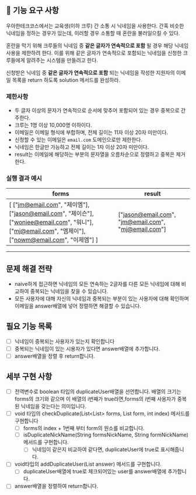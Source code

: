 ## 🚀 기능 요구 사항

우아한테크코스에서는 교육생(이하 크루) 간 소통 시 닉네임을 사용한다. 간혹 비슷한 닉네임을 정하는 경우가 있는데, 이러할 경우 소통할 때 혼란을 불러일으킬 수 있다.

혼란을 막기 위해 크루들의 닉네임 중 **같은 글자가 연속적으로 포함** 될 경우 해당 닉네임 사용을 제한하려 한다. 이를 위해 같은 글자가 연속적으로 포함되는 닉네임을 신청한 크루들에게 알려주는 시스템을 만들려고
한다.

신청받은 닉네임 중 **같은 글자가 연속적으로 포함** 되는 닉네임을 작성한 지원자의 이메일 목록을 return 하도록 solution 메서드를 완성하라.

### 제한사항

- 두 글자 이상의 문자가 연속적으로 순서에 맞추어 포함되어 있는 경우 중복으로 간주한다.
- 크루는 1명 이상 10,000명 이하이다.
- 이메일은 이메일 형식에 부합하며, 전체 길이는 11자 이상 20자 미만이다.
- 신청할 수 있는 이메일은 `email.com` 도메인으로만 제한한다.
- 닉네임은 한글만 가능하고 전체 길이는 1자 이상 20자 미만이다.
- result는 이메일에 해당하는 부분의 문자열을 오름차순으로 정렬하고 중복은 제거한다.

### 실행 결과 예시

| forms | result |
| --- | --- |
| [ ["jm@email.com", "제이엠"], ["jason@email.com", "제이슨"], ["woniee@email.com", "워니"], ["mj@email.com", "엠제이"], ["nowm@email.com", "이제엠"] ] | ["jason@email.com", "jm@email.com", "mj@email.com"] |

---

## 문제 해결 전략

- naive하게 접근하면 닉네임의 모든 연속하는 2글자를 다른 모든 닉네임에 대해 비교하여 중복되는 닉네임을 찾을 수 있습니다.
- 모든 사용자에 대해 자신의 닉네임과 중복되는 부분이 있는 사용자에 대해 확인하며 이메일을 answer배열에 넣어 정렬하면 해결할 수 있습니다.

## 필요 기능 목록

- [ ] 닉네임이 중복되는 사용자가 있는지 확인합니다
- [ ] 중복되는 닉네임이 있는 시용자가 있다면 answer배열에 추가합니다.
- [ ] answer배열을 정렬 후 return합니다.

## 세부 구현 사항

- [ ] 전역변수로 boolean 타입의 duplicateUser배열을 선언합니다. 배열의 크기는 forms의 크기와 같으며 이 배열의 i번째가 true라면,forms의 i번째 사용자가 중복된 닉네임을 갖는다는
  의미입니다.
- [ ] void 타입의 checkDuplicate(List<List<String>> forms, List<String> form, int index) 메서드를 구현합니다
    - [ ] forms의 index + 1번째 부터 form의 원소를 비교합니다.
    - [ ] isDuplicateNickName(String formsNickName, String formNickName) 메서드를 구현합니다.
        - [ ] 닉네임이 같은지 비교하여 같다면, duplicateUser에 true로 표시해줍니다.
- [ ] void타입의 addDuplicateUser(List<String> answer) 메서드를 구현합니다.
    - [ ] duplicateUser배열에 true로 체크되어있는 user를 answer배열에 추가합니다.
- [ ] answer배열을 정렬하여 return합니다.
